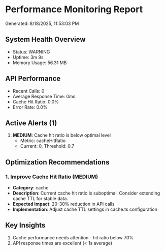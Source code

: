 # Performance Monitoring Report
Generated: 8/18/2025, 11:53:03 PM

## System Health Overview
- Status: WARNING
- Uptime: 3m 9s
- Memory Usage: 56.31 MB

## API Performance
- Recent Calls: 0
- Average Response Time: 0ms
- Cache Hit Ratio: 0.0%
- Error Rate: 0.0%

## Active Alerts (1)
1. **MEDIUM**: Cache hit ratio is below optimal level
   - Metric: cacheHitRatio
   - Current: 0, Threshold: 0.7

## Optimization Recommendations
### 1. Improve Cache Hit Ratio (MEDIUM)
- **Category**: cache
- **Description**: Current cache hit ratio is suboptimal. Consider extending cache TTL for stable data.
- **Expected Impact**: 20-30% reduction in API calls
- **Implementation**: Adjust cache TTL settings in cache.ts configuration

## Key Insights
1. Cache performance needs attention - hit ratio below 70%
2. API response times are excellent (< 1s average)
